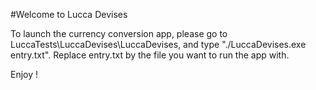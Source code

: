 #Welcome to Lucca Devises

To launch the currency conversion app, please go to LuccaTests\LuccaDevises\LuccaDevises, and type "./LuccaDevises.exe entry.txt".
Replace entry.txt by the file you want to run the app with.

Enjoy !